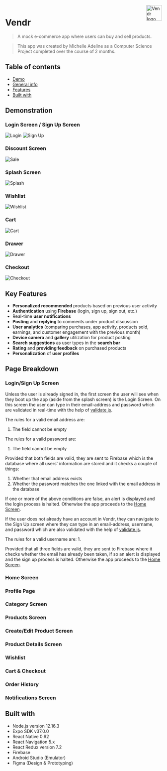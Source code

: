 <a>
  <image src="https://firebasestorage.googleapis.com/v0/b/vendr-6265c.appspot.com/o/images%2Flogo_word.png?alt=media&token=2681769f-282b-4834-b1ad-b8c555a1af55" title="Vendr" align="right" height="50" alt="Vendr logo"/>
</a>

Vendr
=====
>A mock e-commerce app where users can buy and sell products.

>This app was created by Michelle Adeline as a Computer Science Project completed over the course of 2 months.

## Table of contents
* [Demo](#demonstration)
* [General info](#general-info)
* [Features](#features)
* [Built with](#built-with)

## Demonstration

### Login Screen / Sign Up Screen

![Login](./assets/login_small.png)    ![Sign Up](./assets/sign_up_smaller.png)

### Discount Screen

![Sale](./assets/discount_smaller.png)

### Splash Screen

![Splash](./assets/splash_smaller.png)

### Wishlist

![Wishlist](./assets/wishlist_smaller.png)

### Cart

![Cart](./assets/cart_smaller.png)

### Drawer

![Drawer](./assets/drawer_smaller.png)

### Checkout

![Checkout](./assets/checkout-screen.gif)

## Key Features

* **Personalized recommended** products based on previous user activity
* **Authentication** using **Firebase** (login, sign up, sign out, etc.)
* Real-time **user notifications**
* **Posting** and **replying** to comments under product discussion
* **User analytics** (comparing purchases, app activity, products sold, earnings, and customer engagement with the previous month)
* **Device camera** and **gallery** utilization for product posting
* **Search suggestions** as user types in the **search bar**
* **Rating** and **providing feedback** on purchased products
* **Personalization** of **user profiles**

## Page Breakdown

### Login/Sign Up Screen

Unless the user is already signed in, the first screen the user will see when they boot up the app (aside from the splash screen) is the Login Screen. On this screen the user can type in their email-address and password which are validated in real-time with the help of [validate.js](https://validatejs.org/).

The rules for a valid email address are:
1. The field cannot be empty

The rules for a vaild password are:
1. The field cannot be empty

Provided that both fields are valid, they are sent to Firebase which is the database where all users' information are stored and it checks a couple of things:
1. Whether that email address exists
2. Whether the password matches the one linked with the email address in the database

If one or more of the above conditions are false, an alert is displayed and the login process is halted. Otherwise the app proceeds to the [Home Screen](#home-screen).

If the user does not already have an account in Vendr, they can navigate to the Sign Up screen where they can type in an email-address, username, and password which are also validated with the help of [validate.js](https://validatejs.org/).

The rules for a valid username are:
1. 

Provided that all three fields are valid, they are sent to Firebase where it checks whether the email has already been taken, if so an alert is displayed and the sign up process is halted. Otherwise the app proceeds to the [Home Screen](#home-screen).

### Home Screen


### Profile Page


### Category Screen


### Products Screen


### Create/Edit Product Screen


### Product Details Screen


### Wishlist


### Cart & Checkout


### Order History


### Notifications Screen


## Built with
* Node.js version 12.16.3
* Expo SDK v37.0.0
* React Native 0.62
* React Navigation 5.x
* React Redux version 7.2
* Firebase
* Android Studio (Emulator)
* Figma (Design & Prototyping)

